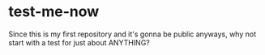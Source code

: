 test-me-now
===========

Since this is my first repository and it's gonna be public anyways, why not start with a test for just about ANYTHING?
